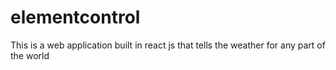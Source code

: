 # elementcontrol

This is a web application built in react js that tells the weather for any part of the world
